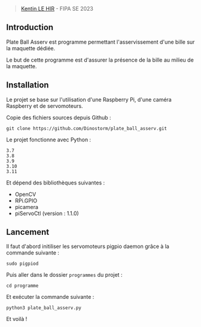 > [Kentin LE HIR](https://github.com/Dinostorm) - FIPA SE 2023

## Introduction

Plate Ball Asserv est programme permettant l'asservissement d'une bille sur la maquette dédiée. 

Le but de cette programme est d'assurer la présence de la bille au milieu de la maquette. 

## Installation

Le projet se base sur l'utilisation d'une Raspberry Pi, d'une caméra Raspberry et de servomoteurs. 

Copie des fichiers sources depuis Github :

```shell
git clone https://github.com/Dinostorm/plate_ball_asserv.git
```

Le projet fonctionne avec Python :

    3.7
    3.8
    3.9
    3.10
    3.11

Et dépend des bibliothèques suivantes :

- OpenCV
- RPi.GPIO
- picamera
- piServoCtl (version : 1.1.0)

## Lancement

Il faut d'abord initiliser les servomoteurs pigpio daemon grâce à la commande suivante :

```shell
sudo pigpiod
```

Puis aller dans le dossier `programmes` du projet :

```shell
cd programme
```

Et exécuter la commande suivante :

```shell
python3 plate_ball_asserv.py
```

Et voilà !